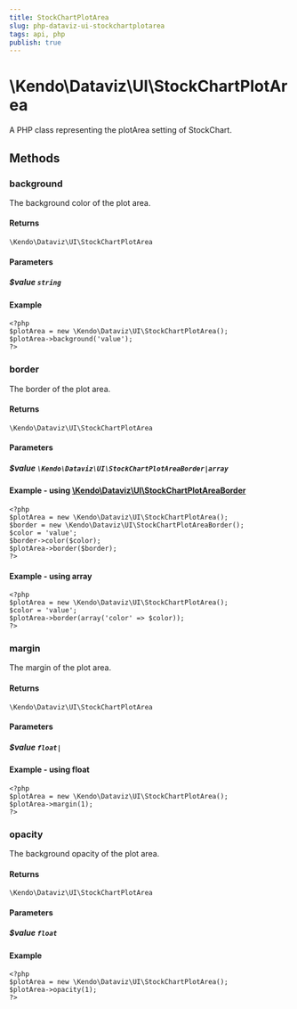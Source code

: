 ```yaml
---
title: StockChartPlotArea
slug: php-dataviz-ui-stockchartplotarea
tags: api, php
publish: true
---
```


# \Kendo\Dataviz\UI\StockChartPlotArea

A PHP class representing the plotArea setting of StockChart.


## Methods

### background
The background color of the plot area.

#### Returns
`\Kendo\Dataviz\UI\StockChartPlotArea`

#### Parameters

##### $value `string`



#### Example 
    <?php
    $plotArea = new \Kendo\Dataviz\UI\StockChartPlotArea();
    $plotArea->background('value');
    ?>

### border

The border of the plot area.

#### Returns
`\Kendo\Dataviz\UI\StockChartPlotArea`

#### Parameters

##### $value `\Kendo\Dataviz\UI\StockChartPlotAreaBorder|array`


#### Example - using [\Kendo\Dataviz\UI\StockChartPlotAreaBorder](/api/wrappers/php/Kendo/Dataviz/UI/StockChartPlotAreaBorder)
    <?php
    $plotArea = new \Kendo\Dataviz\UI\StockChartPlotArea();
    $border = new \Kendo\Dataviz\UI\StockChartPlotAreaBorder();
    $color = 'value';
    $border->color($color);
    $plotArea->border($border);
    ?>

#### Example - using array

    <?php
    $plotArea = new \Kendo\Dataviz\UI\StockChartPlotArea();
    $color = 'value';
    $plotArea->border(array('color' => $color));
    ?>

### margin
The margin of the plot area.

#### Returns
`\Kendo\Dataviz\UI\StockChartPlotArea`

#### Parameters

##### $value `float|`



#### Example  - using float
    <?php
    $plotArea = new \Kendo\Dataviz\UI\StockChartPlotArea();
    $plotArea->margin(1);
    ?>

### opacity
The background opacity of the plot area.

#### Returns
`\Kendo\Dataviz\UI\StockChartPlotArea`

#### Parameters

##### $value `float`



#### Example 
    <?php
    $plotArea = new \Kendo\Dataviz\UI\StockChartPlotArea();
    $plotArea->opacity(1);
    ?>

